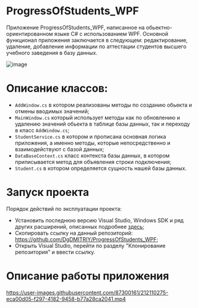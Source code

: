 # ProgressOfStudents_WPF
Приложение ProgressOfStudents_WPF, написанное на обьектно-ориентированном языке C# с использованием WPF. Основной функционал приложения заключается в следующем: редактирование, удаление, добавление информации по аттестации студентов высшего учебного заведения в базу данных.

![image](https://user-images.githubusercontent.com/87300161/212111431-3707adde-a0cd-4f4a-9559-2102ace3179c.png)
# Описание классов:
- `AddWindow.cs` в котором реализованы методы по созданию обьекта и отмены вводимых значений;
- `MainWindow.cs` который использует методы как по обновлению и удалению значений обьекта в таблице базы данных, так и переходу в класс `AddWindow.cs`;
- `StudentService.cs` в котором и прописана основная логика приложения, а именно методы, которые непосредственно и взаимодействуют с базой данных;
- `DataBaseContext.cs` класс контекста базы данных, в котором приписывается метод для объявления строки подключения;
- `Student.cs` в котором определяется сущность нашей базы данных.
# Запуск проекта
Порядок действий по эксплуатации проекта:
- Установить последнюю версию Visual Studio, Windows SDK и ряд других расширений, описанных подробнее [здесь](https://learn.microsoft.com/ru-ru/visualstudio/get-started/tutorial-open-project-from-repo?view=vs-2019&tabs=vs168later);
- Скопировать ссылку на данный репозиторий: https://github.com/DgDMITRIY/ProgressOfStudents_WPF;
- Открыть Visual Studio, перейти по разделу "Клонирование репозитория" и ввести ссылку.
# Описание работы приложения
https://user-images.githubusercontent.com/87300161/212110275-eca00d05-f297-4182-9458-b77a28ca2041.mp4
